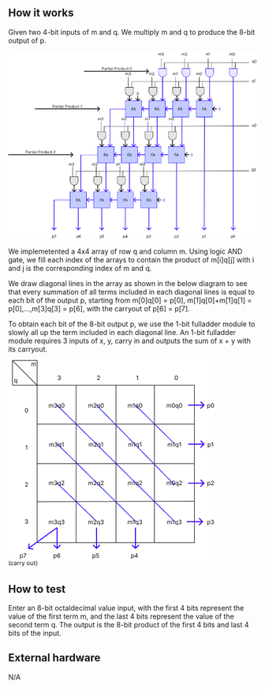 <!---

This file is used to generate your project datasheet. Please fill in the information below and delete any unused
sections.

You can also include images in this folder and reference them in the markdown. Each image must be less than
512 kb in size, and the combined size of all images must be less than 1 MB.
-->

## How it works

Given two 4-bit inputs of m and q. We multiply m and q to produce the 8-bit output of p.

![Figure 1: Diagram of a 4-bit multiplier](https://github.com/th3474/tt09-array-multiplier/blob/main/Multiplier%20Diagram%201.png)

We implemetented a 4x4 array of row q and column m. Using logic AND gate, we fill each index of the arrays to contain the product of m[i]q[j] with i and j is the corresponding index of m and q.

We draw diagonal lines in the array as shown in the below diagram to see that every summation of all terms included in each diagonal lines is equal to each bit of the output p, starting from m[0]q[0] = p[0], m[1]q[0]+m[1]q[1] = p[0],...,m[3]q[3] = p[6], with the carryout of p[6] = p[7].

To obtain each bit of the 8-bit output p, we use the 1-bit fulladder module to slowly all up the term included in each diagonal line. An 1-bit fulladder module requires 3 inputs of x, y, carry in and outputs the sum of x + y with its carryout.

![Figure 2: Breakdown Diagram to implement a 4-bit multiplier](https://github.com/th3474/tt09-array-multiplier/blob/main/Multiplier%20Breakdown.png)

## How to test

Enter an 8-bit octaldecimal value input, with the first 4 bits represent the value of the first term m, and the last 4 bits represent the value of the second term q.
The output is the 8-bit product of the first 4 bits and last 4 bits of the input.

## External hardware

N/A
